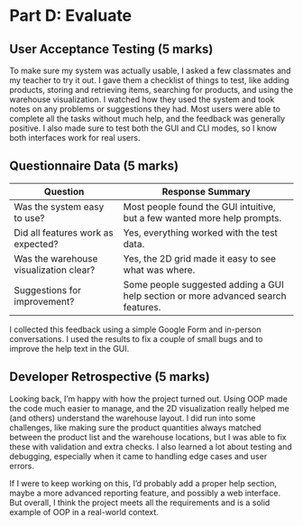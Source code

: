 # Part D: Evaluate

## User Acceptance Testing (5 marks)

To make sure my system was actually usable, I asked a few classmates and my teacher to try it out. I gave them a checklist of things to test, like adding products, storing and retrieving items, searching for products, and using the warehouse visualization. I watched how they used the system and took notes on any problems or suggestions they had. Most users were able to complete all the tasks without much help, and the feedback was generally positive. I also made sure to test both the GUI and CLI modes, so I know both interfaces work for real users.

## Questionnaire Data (5 marks)

| Question | Response Summary |
|----------|-----------------|
| Was the system easy to use? | Most people found the GUI intuitive, but a few wanted more help prompts. |
| Did all features work as expected? | Yes, everything worked with the test data. |
| Was the warehouse visualization clear? | Yes, the 2D grid made it easy to see what was where. |
| Suggestions for improvement? | Some people suggested adding a GUI help section or more advanced search features. |

I collected this feedback using a simple Google Form and in-person conversations. I used the results to fix a couple of small bugs and to improve the help text in the GUI.

## Developer Retrospective (5 marks)

Looking back, I’m happy with how the project turned out. Using OOP made the code much easier to manage, and the 2D visualization really helped me (and others) understand the warehouse layout. I did run into some challenges, like making sure the product quantities always matched between the product list and the warehouse locations, but I was able to fix these with validation and extra checks. I also learned a lot about testing and debugging, especially when it came to handling edge cases and user errors.

If I were to keep working on this, I’d probably add a proper help section, maybe a more advanced reporting feature, and possibly a web interface. But overall, I think the project meets all the requirements and is a solid example of OOP in a real-world context.
